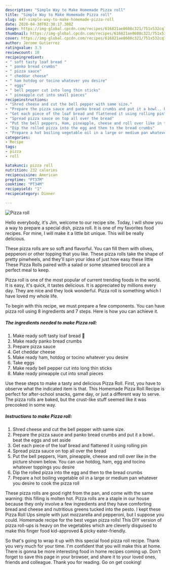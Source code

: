 ```yaml
---
description: "Simple Way to Make Homemade Pizza roll"
title: "Simple Way to Make Homemade Pizza roll"
slug: 447-simple-way-to-make-homemade-pizza-roll
date: 2020-04-30T02:38:17.308Z
image: https://img-global.cpcdn.com/recipes/616821ae8608c321/751x532cq70/pizza-roll-recipe-main-photo.jpg
thumbnail: https://img-global.cpcdn.com/recipes/616821ae8608c321/751x532cq70/pizza-roll-recipe-main-photo.jpg
cover: https://img-global.cpcdn.com/recipes/616821ae8608c321/751x532cq70/pizza-roll-recipe-main-photo.jpg
author: Jerome Gutierrez
ratingvalue: 3.5
reviewcount: 10
recipeingredient:
- " soft tasty loaf bread "
- " panko bread crumbs"
- " pizza sauce"
- " cheddar cheese"
- " ham hotdog or tocino whatever you desire"
- " eggs"
- " bell pepper cut into long thin sticks"
- " pineapple cut into small pieces"
recipeinstructions:
- "Shred cheese and cut the bell pepper with same size."
- "Prepare the pizza sauce and panko bread crumbs and put it a bowl.. beat the eggs and set aside"
- "Get each piece of the loaf bread and flattened it using rolling pin"
- "Spread pizza sauce on top all over the bread"
- "Put the bell peppers, Ham, pineapple, cheese and roll over like in the picture shown below. You can use hotdog, ham, egg and tocino whatever toppings you desire"
- "Dip the rolled pizza into the egg and then to the bread crumbs"
- "Prepare a hot boiling vegetable oil in a large or medium pan whatever you desire to cook the pizza roll"
categories:
- Recipe
tags:
- pizza
- roll

katakunci: pizza roll 
nutrition: 232 calories
recipecuisine: American
preptime: "PT37M"
cooktime: "PT34M"
recipeyield: "1"
recipecategory: Dinner

---
```



![Pizza roll](https://img-global.cpcdn.com/recipes/616821ae8608c321/751x532cq70/pizza-roll-recipe-main-photo.jpg)

Hello everybody, it's Jim, welcome to our recipe site. Today, I will show you a way to prepare a special dish, pizza roll. It is one of my favorites food recipes. For mine, I will make it a little bit unique. This will be really delicious.

These pizza rolls are so soft and flavorful. You can fill them with olives, pepperoni or other topping that you like. These pizza rolls take the shape of pretty pinwheels, and they&#39;ll spin your idea of just how easy these little These Pizza Rolls paired with a salad or some steamed broccoli are a perfect meal to keep.

Pizza roll is one of the most popular of current trending foods in the world. It is easy, it's quick, it tastes delicious. It is appreciated by millions every day. They are nice and they look wonderful. Pizza roll is something which I have loved my whole life.


To begin with this recipe, we must prepare a few components. You can have pizza roll using 8 ingredients and 7 steps. Here is how you can achieve it.

<!--inarticleads1-->

##### The ingredients needed to make Pizza roll:

1. Make ready  soft tasty loaf bread 🍞
1. Make ready  panko bread crumbs
1. Prepare  pizza sauce
1. Get  cheddar cheese
1. Make ready  ham, hotdog or tocino whatever you desire
1. Take  eggs
1. Make ready  bell pepper cut into long thin sticks
1. Make ready  pineapple cut into small pieces


Use these steps to make a tasty and delicious Pizza Roll. First, you have to observe what the indicated item is that. This Homemade Pizza Roll Recipe is perfect for after-school snacks, game day, or just a different way to serve. The pizza rolls are baked, but the crust-like stuff seemed like it was precooked in some way. 

<!--inarticleads2-->

##### Instructions to make Pizza roll:

1. Shred cheese and cut the bell pepper with same size.
1. Prepare the pizza sauce and panko bread crumbs and put it a bowl.. beat the eggs and set aside
1. Get each piece of the loaf bread and flattened it using rolling pin
1. Spread pizza sauce on top all over the bread
1. Put the bell peppers, Ham, pineapple, cheese and roll over like in the picture shown below. You can use hotdog, ham, egg and tocino whatever toppings you desire
1. Dip the rolled pizza into the egg and then to the bread crumbs
1. Prepare a hot boiling vegetable oil in a large or medium pan whatever you desire to cook the pizza roll


These pizza rolls are good right from the pan, and come with the same warning: this filling is molten hot. Pizza rolls are a staple in our house because they only involve a few ingredients and they have comforting bread and cheese and nutritious greens tucked into the pesto. I kept these Pizza Roll Ups simple with just mozzarella and pepperoni, but I suppose you could. Homemade recipe for the best vegan pizza rolls! This DIY version of pizza roll-ups is heavy on the vegetables which are cleverly disguised to make this finger food kid-approved &amp; picky eater-friendly. 

So that's going to wrap it up with this special food pizza roll recipe. Thank you very much for your time. I'm confident that you will make this at home. There is gonna be more interesting food in home recipes coming up. Don't forget to save this page in your browser, and share it to your loved ones, friends and colleague. Thank you for reading. Go on get cooking!
